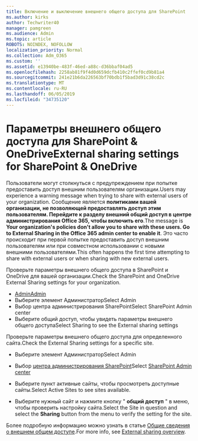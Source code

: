 ```yaml
---
title: Включение и выключение внешнего общего доступа для SharePoint
ms.author: kirks
author: Techwriter40
manager: pamgreen
ms.audience: Admin
ms.topic: article
ROBOTS: NOINDEX, NOFOLLOW
localization_priority: Normal
ms.collection: Adm_O365
ms.custom: ''
ms.assetid: e13940be-483f-46ed-a88c-d36bbaf04ad5
ms.openlocfilehash: 2258ab81f9f4d0d659dcfb410c2ffef0cd9b81a4
ms.sourcegitcommit: 241e21b6da226563bf70bdb1f5bad3d91c38cd2c
ms.translationtype: MT
ms.contentlocale: ru-RU
ms.lasthandoff: 06/05/2019
ms.locfileid: "34735120"
---
```

# <a name="external-sharing-settings-for-sharepoint--onedrive"></a><span data-ttu-id="92323-102">Параметры внешнего общего доступа для SharePoint & OneDrive</span><span class="sxs-lookup"><span data-stu-id="92323-102">External sharing settings for SharePoint & OneDrive</span></span>

<span data-ttu-id="92323-103">Пользователи могут столкнуться с предупреждением при попытке предоставить доступ внешним пользователям организации.</span><span class="sxs-lookup"><span data-stu-id="92323-103">Users may experience a warning message when trying to share with external users of your organization.</span></span> <span data-ttu-id="92323-104">Сообщение является **политиками вашей организации, не позволяющей предоставлять доступ этим пользователям. Перейдите к разделу внешний общий доступ в центре администрирования Office 365, чтобы включить его**.</span><span class="sxs-lookup"><span data-stu-id="92323-104">The message is **Your organization's policies don't allow you to share with these users. Go to External Sharing in the Office 365 admin center to enable it**.</span></span> <span data-ttu-id="92323-105">Это часто происходит при первой попытке предоставить доступ внешним пользователям или при совместном использовании с новыми внешними пользователями.</span><span class="sxs-lookup"><span data-stu-id="92323-105">This often happens the first time attempting to share with external users or when sharing with new external users.</span></span>

<span data-ttu-id="92323-106">Проверьте параметры внешнего общего доступа в SharePoint и OneDrive для вашей организации.</span><span class="sxs-lookup"><span data-stu-id="92323-106">Check the SharePoint and OneDrive External Sharing settings for your organization.</span></span>

- [<span data-ttu-id="92323-107">Admin</span><span class="sxs-lookup"><span data-stu-id="92323-107">Admin</span></span>](https://admin.microsoft.com/AdminPortal/Home#/homepage">https://admin.microsoft.com/)
- <span data-ttu-id="92323-108">Выберите элемент Администратор</span><span class="sxs-lookup"><span data-stu-id="92323-108">Select Admin</span></span>
- <span data-ttu-id="92323-109">Выбор центра администрирования SharePoint</span><span class="sxs-lookup"><span data-stu-id="92323-109">Select SharePoint Admin center</span></span>
- <span data-ttu-id="92323-110">Выберите общий доступ, чтобы увидеть параметры внешнего общего доступа</span><span class="sxs-lookup"><span data-stu-id="92323-110">Select Sharing to see the External sharing settings</span></span>

<span data-ttu-id="92323-111">Проверьте параметры внешнего общего доступа для определенного сайта.</span><span class="sxs-lookup"><span data-stu-id="92323-111">Check the External Sharing settings for a specific site.</span></span>

- <span data-ttu-id="92323-112">Выберите элемент Администратор</span><span class="sxs-lookup"><span data-stu-id="92323-112">Select Admin</span></span>

- <span data-ttu-id="92323-113">Выбор [центра администрирования SharePoint](https://admin.microsoft.com/AdminPortal/Home#/homepage">https://admin.microsoft.com/)</span><span class="sxs-lookup"><span data-stu-id="92323-113">Select [SharePoint Admin center](https://admin.microsoft.com/AdminPortal/Home#/homepage">https://admin.microsoft.com/)</span></span>

- <span data-ttu-id="92323-114">Выберите пункт активные сайты, чтобы просмотреть доступные сайты.</span><span class="sxs-lookup"><span data-stu-id="92323-114">Select Active Sites to see sites available.</span></span>
- <span data-ttu-id="92323-115">Выберите нужный сайт и нажмите кнопку " **общий доступ** " в меню, чтобы проверить настройку сайта.</span><span class="sxs-lookup"><span data-stu-id="92323-115">Select the Site in question and select the **Sharing** button from the menu to verify the setting for the site.</span></span>

<span data-ttu-id="92323-116">Более подробную информацию можно узнать в статье [Общие сведения о внешнем общем доступе](https://docs.microsoft.com/en-us/sharepoint/external-sharing-overview).</span><span class="sxs-lookup"><span data-stu-id="92323-116">For more info, see [External sharing overview](https://docs.microsoft.com/en-us/sharepoint/external-sharing-overview).</span></span>